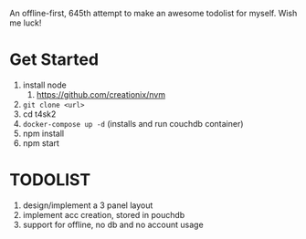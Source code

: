 An offline-first, 645th attempt to make an awesome todolist for myself. Wish me luck!

# Get Started

1.  install node
    1.  https://github.com/creationix/nvm
1.  `git clone <url>`
1.  cd t4sk2
1.  `docker-compose up -d` (installs and run couchdb container)
1.  npm install
1.  npm start

# TODOLIST

1.  design/implement a 3 panel layout
1.  implement acc creation, stored in pouchdb
1.  support for offline, no db and no account usage
